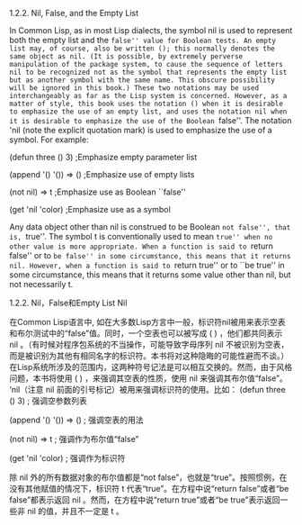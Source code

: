  1.2.2. Nil, False, and the Empty List

In Common Lisp, as in most Lisp dialects, the symbol nil is used to represent both the empty list and the ``false'' value for Boolean tests. An empty list may, of course, also be written (); this normally denotes the same object as nil. (It is possible, by extremely perverse manipulation of the package system, to cause the sequence of letters nil to be recognized not as the symbol that represents the empty list but as another symbol with the same name. This obscure possibility will be ignored in this book.) These two notations may be used interchangeably as far as the Lisp system is concerned. However, as a matter of style, this book uses the notation () when it is desirable to emphasize the use of an empty list, and uses the notation nil when it is desirable to emphasize the use of the Boolean ``false''. The notation 'nil (note the explicit quotation mark) is used to emphasize the use of a symbol. For example:

(defun three () 3)      ;Emphasize empty parameter list 

(append '() '()) => ()  ;Emphasize use of empty lists 

(not nil) => t          ;Emphasize use as Boolean ``false'' 

(get 'nil 'color)       ;Emphasize use as a symbol

Any data object other than nil is construed to be Boolean ``not false'', that is, ``true''. The symbol t is conventionally used to mean ``true'' when no other value is more appropriate. When a function is said to ``return false'' or to ``be false'' in some circumstance, this means that it returns nil. However, when a function is said to ``return true'' or to ``be true'' in some circumstance, this means that it returns some value other than nil, but not necessarily t. 

1.2.2. Nil，False和Empty List Nil

在Common Lisp语言中, 如在大多数Lisp方言中一般，标识符nil被用来表示空表和布尔测试中的“false”值。同时，一个空表也可以被写成 ( ) ，他们都共同表示 nil 。（有时候对程序包系统的不当操作，可能导致字母序列 nil 不被识别为空表，而是被识别为其他有相同名字的标识符。本书将对这种隐晦的可能性避而不谈。）在Lisp系统所涉及的范围内，这两种符号记法是可以相互交换的。然而，由于风格问题，本书将使用 ( ) ，来强调其空表的性质，使用 nil 来强调其布尔值“false”。 ’nil（注意 nil 前面的引号标记）被用来强调标识符的使用。比如：
(defun three () 3)      ; 强调空参数列表 

(append '() '()) => ()  ; 强调空表的用法 

(not nil) => t          ; 强调作为布尔值“false” 

(get 'nil 'color)       ; 强调作为标识符

除 nil 外的所有数据对象的布尔值都是“not false”，也就是“true”。按照惯例，在没有其他赋值的情况下，标识符 t 代表“true”。在方程中说“return false”或者“be false”都表示返回 nil 。然而，在方程中说“return true”或者“be true”表示返回一些非 nil 的值，并且不一定是 t 。
